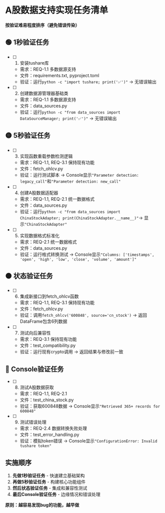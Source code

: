 # A股数据支持实现任务清单

**按验证难易程度排序（避免错误传染）**

## 🟢 1秒验证任务

- [ ] 1. 安装tushare库
  - 需求：REQ-1.1 多数据源支持
  - 文件：requirements.txt, pyproject.toml  
  - 验证：运行`python -c "import tushare; print('✅')"` → 无错误输出

- [ ] 2. 创建数据源管理器基础类
  - 需求：REQ-1.1 多数据源支持
  - 文件：data_sources.py
  - 验证：运行`python -c "from data_sources import DataSourceManager; print('✅')"` → 无错误输出

## 🟡 5秒验证任务  

- [ ] 3. 实现函数重载参数检测逻辑
  - 需求：REQ-1.1, REQ-3.1 保持现有功能
  - 文件：fetch_ohlcv.py
  - 验证：运行测试脚本 → Console显示`"Parameter detection: legacy_call"`和`"Parameter detection: new_call"`

- [ ] 4. 创建A股数据适配器
  - 需求：REQ-1.1, REQ-2.1 统一数据格式
  - 文件：data_sources.py
  - 验证：运行`python -c "from data_sources import ChinaStockAdapter; print(ChinaStockAdapter.__name__)"`→ 显示`"ChinaStockAdapter"`

- [ ] 5. 实现数据格式标准化
  - 需求：REQ-2.1 统一数据格式
  - 文件：data_sources.py  
  - 验证：运行格式转换测试 → Console显示`"Columns: ['timestamps', 'open', 'high', 'low', 'close', 'volume', 'amount']"`

## 🟠 状态验证任务

- [ ] 6. 集成新接口到fetch_ohlcv函数
  - 需求：REQ-1.1, REQ-3.1 保持现有功能
  - 文件：fetch_ohlcv.py
  - 验证：调用`fetch_ohlcv('600848', source='cn_stock')` → 返回DataFrame包含6列数据

- [ ] 7. 测试向后兼容性  
  - 需求：REQ-3.1 保持现有功能
  - 文件：test_compatibility.py
  - 验证：运行现有crypto调用 → 返回结果与修改前一致

## 🔴 Console验证任务

- [ ] 8. 测试A股数据获取
  - 需求：REQ-1.1, REQ-2.1
  - 文件：test_china_stock.py  
  - 验证：获取600848数据 → Console显示`"Retrieved 365+ records for 600848"`

- [ ] 9. 测试错误处理
  - 需求：REQ-2.4 数据转换失败处理
  - 文件：test_error_handling.py
  - 验证：模拟token错误 → Console显示`"ConfigurationError: Invalid tushare token"`

## 实施顺序

1. **先做1秒验证任务** - 快速建立基础架构
2. **再做5秒验证任务** - 构建核心功能组件  
3. **然后状态验证任务** - 集成和兼容性测试
4. **最后Console验证任务** - 边缘情况和错误处理

**原则：越容易发现bug的功能，越早做**